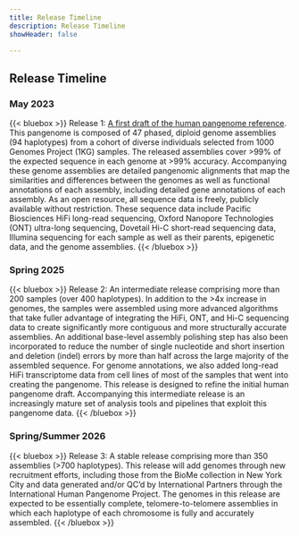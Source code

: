 ```yaml
---
title: Release Timeline
description: Release Timeline
showHeader: false

---
```


## Release Timeline

<div class="release">

### May 2023

{{< bluebox >}}
Release 1: [A first draft of the human pangenome reference](https://www.nature.com/articles/s41586-023-05896-x). This pangenome is composed of 47 phased, diploid genome assemblies (94 haplotypes) from a cohort of diverse individuals selected from 1000 Genomes Project (1KG) samples. The released assemblies cover >99% of the expected sequence in each genome at >99% accuracy. Accompanying these genome assemblies are detailed pangenomic alignments that map the similarities and differences between the genomes as well as functional annotations of each assembly, including detailed gene annotations of each assembly. As an open resource, all sequence data is freely, publicly available without restriction. These sequence data include Pacific Biosciences HiFi long-read sequencing, Oxford Nanopore Technologies (ONT) ultra-long sequencing, Dovetail Hi-C short-read sequencing data, Illumina sequencing for each sample as well as their parents, epigenetic data, and the genome assemblies.
{{< /bluebox >}}

### Spring 2025

{{< bluebox >}}
Release 2: An intermediate release comprising more than 200 samples (over 400 haplotypes). In addition to the >4x increase in genomes, the samples were assembled using more advanced algorithms that take fuller advantage of integrating the HiFi, ONT, and Hi-C sequencing data to create significantly more contiguous and more structurally accurate assemblies. An additional base-level assembly polishing step has also been incorporated to reduce the number of single nucleotide and short insertion and deletion (indel) errors by more than half across the large majority of the assembled sequence. For genome annotations, we also added long-read HiFi transcriptome data from cell lines of most of the samples that went into creating the pangenome. This release is designed to refine the initial human pangenome draft. Accompanying this intermediate release is an increasingly mature set of analysis tools and pipelines that exploit this pangenome data.
{{< /bluebox >}}

### Spring/Summer 2026

{{< bluebox >}}
Release 3: A stable release comprising more than 350 assemblies (>700 haplotypes). This release will add genomes through new recruitment efforts, including those from the BioMe collection in New York City and data generated and/or QC’d by International Partners through the International Human Pangenome Project. The genomes in this release are expected to be essentially complete, telomere-to-telomere assemblies in which each haplotype of each chromosome is fully and accurately assembled.
{{< /bluebox >}}

</div>
